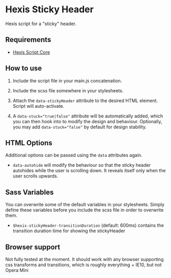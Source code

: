 # Hexis Sticky Header

Hexis script for a "sticky" header.


## Requirements

- [Hexis Script Core](https://github.com/Internet-Inovacije/hexis-commons/tree/master/scripts/core)


## How to use

1. Include the script file in your main.js concatenation.

2. Include the scss file somewhere in your stylesheets.

3. Attach the ```data-stickyHeader``` attribute to the desired HTML element. Script will auto-activate.

4. A ```data-stuck="true|false"``` attribute will be automatically added, which you can then hook into to modify the design and behaviour. Optionally, you may add ```data-stuck="false"``` by default for design stability.


## HTML Options

Additional options can be passed using the ```data``` attributes again.

- ```data-autohide``` will modify the behaviour so that the sticky header autohides while the user is scrolling down. It reveals itself only when the user scrolls upwards.


## Sass Variables

You can overwrite some of the default variables in your stylesheets. Simply define these variables before you include the scss file in order to overwrite them.

- ```$hexis-stickyHeader-transitionDuration``` (default: 600ms) contains the transition duration time for showing the stickyHeader


## Browser support

Not fully tested at the moment. It should work with any browser supporting css transforms and transitions, which is roughly everything + IE10, but not Opera Mini
